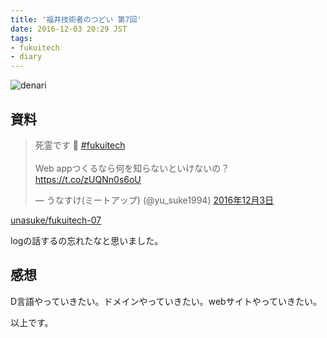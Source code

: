 ```yaml
---
title: '福井技術者のつどい 第7回'
date: 2016-12-03 20:29 JST
tags:
- fukuitech
- diary
---
```


![denari](2016/fukuitech-7th.jpg)

## 資料
<blockquote class="twitter-tweet" data-lang="ja"><p lang="ja" dir="ltr">死霊です 👻 <a href="https://twitter.com/hashtag/fukuitech?src=hash">#fukuitech</a><br><br>Web appつくるなら何を知らないといけないの？ <a href="https://t.co/zUQNn0s6oU">https://t.co/zUQNn0s6oU</a></p>&mdash; うなすけ(ミートアップ) (@yu_suke1994) <a href="https://twitter.com/yu_suke1994/status/805010304635584512">2016年12月3日</a></blockquote>
<script async src="//platform.twitter.com/widgets.js" charset="utf-8"></script>

[unasuke/fukuitech-07](https://github.com/unasuke/fukuitech-07)

logの話するの忘れたなと思いました。

## 感想
D言語やっていきたい。ドメインやっていきたい。webサイトやっていきたい。

以上です。
